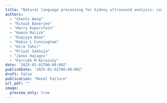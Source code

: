 ```yaml
---
title: "Natural language processing for kidney ultrasound analysis: correlating imaging reports with chronic kidney disease diagnosis"
authors:
  - "Chenlu Wang"
  - "Ritwik Banerjee"
  - "Harry Kuperstein"
  - "Hamza Malick"
  - "Ruqiyya Bano"
  - "Robin L Cunningham"
  - "Hira Tahir"
  - "Priyal Sakhuja"
  - "Janos Hajagos"
  - "Farrukh M Koraishy"
date: '2025-01-01T00:00:00Z'
publishDate: '2025-01-01T00:00:00Z'
draft: false
publication: "Renal Failure"
url_pdf: ""
image:
  preview_only: true
---
```

